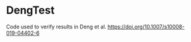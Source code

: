 # DengTest

Code used to verify results in Deng et al. https://doi.org/10.1007/s10008-019-04402-6 


